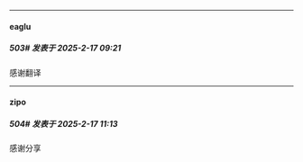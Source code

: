 ﻿
*****

####  eaglu  
##### 503#       发表于 2025-2-17 09:21

感谢翻译


*****

####  zipo  
##### 504#       发表于 2025-2-17 11:13

感谢分享

